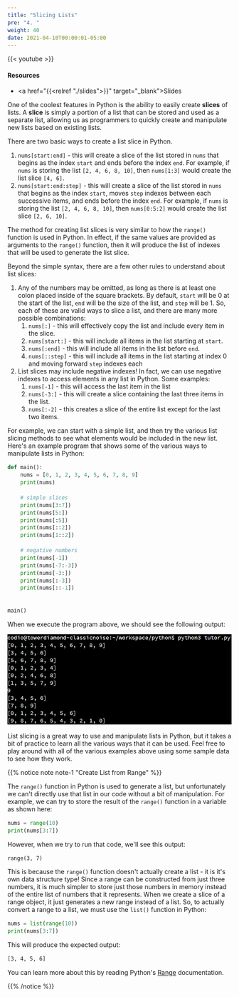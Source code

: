 ```yaml
---
title: "Slicing Lists"
pre: "4. "
weight: 40
date: 2021-04-10T00:00:01-05:00
---
```


{{< youtube  >}}

#### Resources

* <a href="{{<relref "./slides">}}" target="_blank">Slides</a>

One of the coolest features in Python is the ability to easily create **slices** of lists. A **slice** is simply a portion of a list that can be stored and used as a separate list, allowing us as programmers to quickly create and manipulate new lists based on existing lists.

There are two basic ways to create a list slice in Python.

1. `nums[start:end]` - this will create a slice of the list stored in `nums` that begins as the index `start` and ends before the index `end`. For example, if `nums` is storing the list `[2, 4, 6, 8, 10]`, then `nums[1:3]` would create the list slice `[4, 6]`. 
1. `nums[start:end:step]` - this will create a slice of the list stored in `nums` that begins as the index `start`, moves `step` indexes between each successive items, and ends before the index `end`. For example, if `nums` is storing the list `[2, 4, 6, 8, 10]`, then `nums[0:5:2]` would create the list slice `[2, 6, 10]`. 

The method for creating list slices is very similar to how the `range()` function is used in Python. In effect, if the same values are provided as arguments to the `range()` function, then it will produce the list of indexes that will be used to generate the list slice.

Beyond the simple syntax, there are a few other rules to understand about list slices:

1. Any of the numbers may be omitted, as long as there is at least one colon placed inside of the square brackets. By default, `start` will be $0$ at the start of the list, `end` will be the size of the list, and `step` will be $1$. So, each of these are valid ways to slice a list, and there are many more possible combinations:
    1. `nums[:]` - this will effectively copy the list and include every item in the slice.
    1. `nums[start:]` - this will include all items in the list starting at `start`.
    1. `nums[:end]` - this will include all items in the list before `end`.
    1. `nums[::step]` - this will include all items in the list starting at index $0$ and moving forward `step` indexes each 
1. List slices may include negative indexes! In fact, we can use negative indexes to access elements in any list in Python. Some examples:
    1. `nums[-1]` - this will access the last item in the list
    1. `nums[-3:]` - this will create a slice containing the last three items in the list. 
    1. `nums[:-2]` - this creates a slice of the entire list except for the last two items. 

For example, we can start with a simple list, and then try the various list slicing methods to see what elements would be included in the new list. Here's an example program that shows some of the various ways to manipulate lists in Python:

```python
def main():
    nums = [0, 1, 2, 3, 4, 5, 6, 7, 8, 9]
    print(nums)

    # simple slices
    print(nums[3:7])
    print(nums[5:])
    print(nums[:5])
    print(nums[::2])
    print(nums[1::2])

    # negative numbers
    print(nums[-1])
    print(nums[-7:-3])
    print(nums[-3:])
    print(nums[:-3])
    print(nums[::-1])


main()
```

When we execute the program above, we should see the following output:

![Output 2](/images/lab13/output2.png)

List slicing is a great way to use and manipulate lists in Python, but it takes a bit of practice to learn all the various ways that it can be used. Feel free to play around with all of the various examples above using some sample data to see how they work. 

{{% notice note note-1 "Create List from Range" %}}

The `range()` function in Python is used to generate a list, but unfortunately we can't directly use that list in our code without a bit of manipulation. For example, we can try to store the result of the `range()` function in a variable as shown here:

```python
nums = range(10)
print(nums[3:7])
```

However, when we try to run that code, we'll see this output:

```tex
range(3, 7)
```

This is because the `range()` function doesn't actually create a list - it is it's own data structure type! Since a range can be constructed from just three numbers, it is much simpler to store just those numbers in memory instead of the entire list of numbers that it represents. When we create a slice of a range object, it just generates a new range instead of a list. So, to actually convert a range to a list, we must use the `list()` function in Python:

```python
nums = list(range(10))
print(nums[3:7])
```

This will produce the expected output:

```tex
[3, 4, 5, 6]
```

You can learn more about this by reading Python's [Range](https://docs.python.org/3/library/stdtypes.html#range) documentation. 

{{% /notice %}}